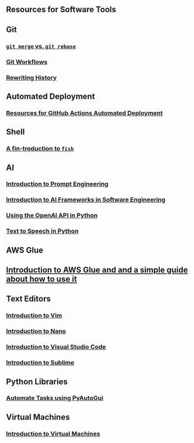 ## Resources for Software Tools

## Git
### [`git merge` vs. `git rebase`](./Software_Tools/Git/Git_Merging_and_Rebasing.md)
### [Git Workflows](./Software_Tools/Git/Git_Workflows.md)
### [Rewriting History](./Software_Tools/Git/Git_Rewriting_History.md)

## Automated Deployment
### [Resources for GitHub Actions Automated Deployment](./Software_Tools/Automated_Deployment.md)

## Shell
### [A fin-troduction to `fish`](./Software_Tools/fish.md)

## AI
### [Introduction to Prompt Engineering](./Software_Tools/PromptEngineering.md)
### [Introduction to AI Frameworks in Software Engineering](./Software_Tools/TensorFlow-Keras.md)
### [Using the OpenAI API in Python](./Software_Tools/OpenAI-API.md)
### [Text to Speech in Python](./Software_Tools/Text_to_Speech/Text_to_Speech.md)

## AWS Glue
## [Introduction to AWS Glue and and a simple guide about how to use it](./Software_Tools/AWS_Glue.md)

## Text Editors
### [Introduction to Vim](./Software_Tools/vim/vim.md)
### [Introduction to Nano](./Software_Tools/nano/nano.md)
### [Introduction to Visual Studio Code](./Software_Tools/VSCode.md)
### [Introduction to Sublime](./Software_Tools/Sublime.md)

## Python Libraries
### [Automate Tasks using PyAutoGui](./Software_Tools/PyAutoGUI/Automation_with_PyAutoGUI.md)

## Virtual Machines
### [Introduction to Virtual Machines](./Software_Tools/virtual_machine.md)
